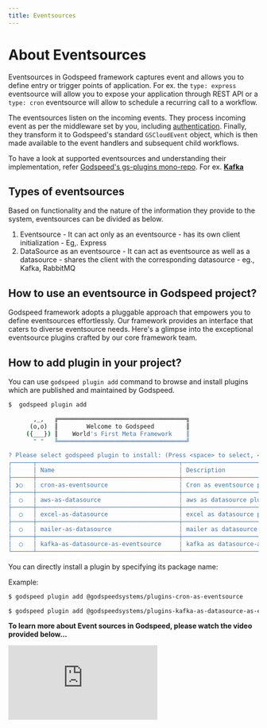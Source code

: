 ```yaml
---
title: Eventsources
---
```

# About Eventsources

  Eventsources in Godspeed framework captures event and allows you to define entry or trigger points of application. For ex. the `type: express` eventsource will allow you to expose your application through REST API or a `type: cron` eventsource will allow to schedule a recurring call to a workflow. 
  
  The eventsources listen on the incoming events. They process incoming event as per the middleware set by you, including [authentication](../authentication/overview.md). Finally, they transform it to Godspeed's standard `GSCloudEvent` object, which is then made available to the event handlers and subsequent child workflows. 
  
  To have a look at supported eventsources and understanding their implementation, refer [Godspeed's gs-plugins mono-repo](https://github.com/godspeedsystems/gs-plugins). For ex. **[Kafka](https://github.com/godspeedsystems/gs-plugins/tree/main/plugins/kafka-as-datasource-as-eventsource#godspeed-plugin-kafka-as-datasource-as-eventsource)**


## Types of eventsources 
Based on functionality and the nature of the information they provide to the system, eventsources can be divided as below.

  1. Eventsource
    - It can act only as an eventsource
    - has its own client initialization
    - Eg,. Express
  2. DataSource as an eventsource
    - It can act as eventsource as well as a datasource
    - shares the client with the corresponding datasource
    - eg., Kafka, RabbitMQ

## How to use an eventsource in Godspeed project?

Godspeed framework adopts a pluggable approach that empowers you to define eventsources effortlessly. Our framework provides an interface that caters to diverse eventsource needs. Here's a glimpse into the exceptional eventsource plugins crafted by our core framework team.


## How to add plugin in your project?
You can use `godspeed plugin add` command to browse and install plugins which are published and maintained by Godspeed.

```bash
$  godspeed plugin add
```

```bash
       ,_,   ╔════════════════════════════════════╗
      (o,o)  ║        Welcome to Godspeed         ║
     ({___}) ║    World's First Meta Framework    ║
       " "   ╚════════════════════════════════════╝

? Please select godspeed plugin to install: (Press <space> to select, <Up and Down> to move rows)
┌──────┬────────────────────────────────────────┬────────────────────────────────────────────────────────────────────────────────┐
│      │ Name                                   │ Description                                                                    │
├──────┼────────────────────────────────────────┼────────────────────────────────────────────────────────────────────────────────┤
│ ❯◯   │ cron-as-eventsource                    │ Cron as eventsource plugin for Godspeed Framework                              │
├──────┼────────────────────────────────────────┼────────────────────────────────────────────────────────────────────────────────┤
│  ◯   │ aws-as-datasource                      │ aws as datasource plugin for Godspeed Framework                                │
├──────┼────────────────────────────────────────┼────────────────────────────────────────────────────────────────────────────────┤
│  ◯   │ excel-as-datasource                    │ excel as datasource plugin for Godspeed Framework                              │
├──────┼────────────────────────────────────────┼────────────────────────────────────────────────────────────────────────────────┤
│  ◯   │ mailer-as-datasource                   │ mailer as datasource plugin for Godspeed Framework                             │
├──────┼────────────────────────────────────────┼────────────────────────────────────────────────────────────────────────────────┤
│  ◯   │ kafka-as-datasource-as-eventsource     │ kafka as datasource-as-eventsource plugin for Godspeed Framework               │
└──────┴────────────────────────────────────────┴────────────────────────────────────────────────────────────────────────────────┘

```

You can directly install a plugin by specifying its package name:

Example:

```bash
$ godspeed plugin add @godspeedsystems/plugins-cron-as-eventsource
```

```bash
$ godspeed plugin add @godspeedsystems/plugins-kafka-as-datasource-as-eventsource 
```

**To learn more about Event sources in Godspeed, please watch the video provided below…**

<!-- <div style={{ margin: '20px auto', textAlign: 'center' }}>
  <iframe width="560" height="315" src="https://www.youtube.com/embed/WaoWe1dekNk" frameBorder="0" allowFullScreen></iframe>
</div> -->

<div style={{ position: 'relative', paddingBottom: '56.25%', height: 0, overflow: 'hidden' }}>
<iframe style={{ position: 'absolute', top: 0, left: 0, width: '100%', height: '100%' }} src="https://www.youtube.com/embed/cp1qgIz1PNw?si=4Qngtu-WXoC-LQeY" frameborder="0" allowfullscreen></iframe>
</div>
